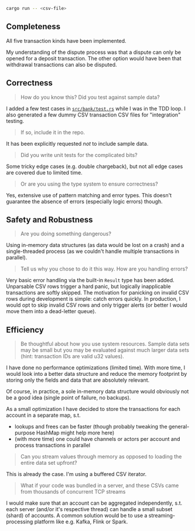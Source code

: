 ```sh
cargo run -- <csv-file>
```

## Completeness

All five transaction kinds have been implemented.

My understanding of the dispute process was that a dispute can only be opened for a deposit transaction.
The other option would have been that withdrawal transactions can also be disputed.

## Correctness

>  How do you know this? Did you test against sample data?

I added a few test cases in [`src/bank/test.rs`](src/bank/test.rs) while I was in the TDD loop.
I also generated a few dummy CSV transaction CSV files for "integration" testing.

> If so, include it in the repo. 

It has been explicitly requested _not_ to include sample data.

> Did you write unit tests for the complicated bits?

Some tricky edge cases (e.g. double chargeback), but not all edge cases are covered due to limited time.

> Or are you using the type system to ensure correctness?

Yes, extensive use of pattern matching and error types. This doesn't guarantee the absence of errors (especially logic errors) though.

## Safety and Robustness

> Are you doing something dangerous?

Using in-memory data structures (as data would be lost on a crash) and a single-threaded process (as we couldn't handle multiple transactions in parallel).

> Tell us why you chose to do it this way. How are you handling errors?

Very basic error handling via the built-in `Result` type has been added.
Unparsable CSV rows trigger a hard panic, but logically inapplicable transactions are softly skipped.
The motivation for panicking on invalid CSV rows during development is simple: catch errors quickly.
In production, I would opt to skip invalid CSV rows and only trigger alerts (or better I would move them into a dead-letter queue).

## Efficiency

> Be thoughtful about how you use system resources. Sample data sets may
be small but you may be evaluated against much larger data sets (hint:
transaction IDs are valid u32 values).

I have done no performance optimizations (limited time).
With more time, I would look into a better data structure and reduce the memory footprint by storing only the fields and data that are absolutely relevant.

Of course, in practice, a sole in-memory data structure would obviously not be a good idea (single point of failure, no backups).

As a small optimization I have decided to store the transactions for each account in a separate map, s.t.
- lookups and frees can be faster (though probably tweaking the general-purpose HashMap might help more here)
- (with more time) one could have channels or actors per account and process transactions in parallel 

> Can you stream values through memory as opposed to loading the entire data set upfront?

This is already the case. I'm using a buffered CSV iterator.

> What if your code was bundled in a server, and these CSVs came from thousands of
concurrent TCP streams

I would make sure that an account can be aggregated independently, s.t. each server (and/or it's respective thread) can handle a small subset (shard) of accounts.
A common solution would be to use a streaming-processing platform like e.g. Kafka, Flink or Spark.